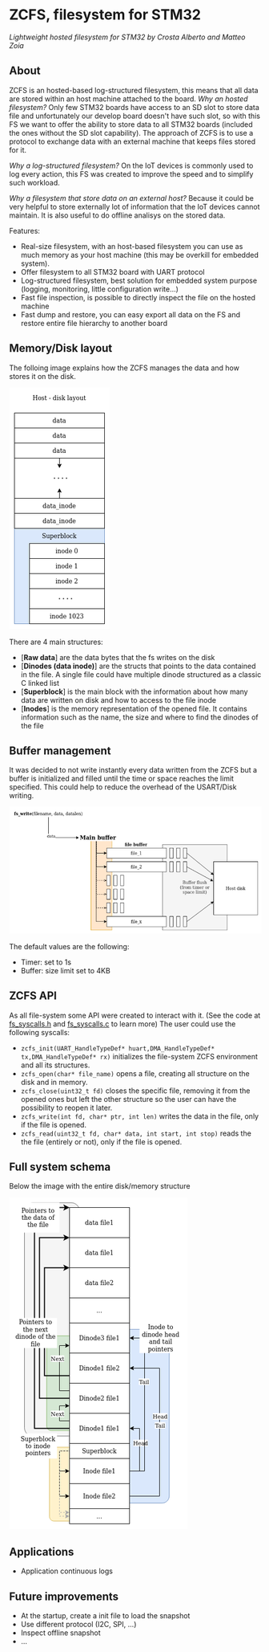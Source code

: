 # ZCFS, filesystem for STM32
_Lightweight hosted filesystem for STM32 by Crosta Alberto and Matteo Zoia_

## About
ZCFS is an hosted-based log-structured filesystem, this means that all data are stored within an host machine attached to the board.
_Why an hosted filesystem?_ Only few STM32 boards have access to an SD slot to store data file and unfortunately our develop board doesn't have such slot, so with this FS we want to offer the ability to store data to all STM32 boards (included the ones without the SD slot capability). The approach of ZCFS is to use a protocol to exchange data with an external machine that keeps files stored for it.

_Why a log-structured filesystem?_
On the IoT devices is commonly used to log every action, this FS was created to improve the speed and to simplify such workload.

_Why a filesystem that store data on an external host?_
Because it could be very helpful to store externally lot of information that the IoT devices cannot maintain.
It is also useful to do offline analisys on the stored data.

Features:
* Real-size filesystem, with an host-based filesystem you can use as much memory as your host machine (this may be overkill for embedded system).
* Offer filesystem to all STM32 board with UART protocol
* Log-structured filesystem, best solution for embedded system purpose (logging, monitoring, little configuration write...)
* Fast file inspection, is possible to directly inspect the file on the hosted machine
* Fast dump and restore, you can easy export all data on the FS and restore entire file hierarchy to another board

## Memory/Disk layout
The folloing image explains how the ZCFS manages the data and how stores it on the disk.

![alt text](imgs/disk_layout.png "disk layout")

There are 4 main structures:
- [**Raw data**] are the data bytes that the fs writes on the disk
- [**Dinodes (data inode)**] are the structs that points to the data contained in the file. A single file could have multiple dinode structured as a classic C linked list
- [**Superblock**] is the main block with the information about how many data are written on disk and how to access to the file inode
- [**Inodes**] is the memory representation of the opened file. It contains information such as the name, the size and where to find the dinodes of the file

## Buffer management
It was decided to not write instantly every data written from the ZCFS but a buffer is initialized and filled until the time or space reaches the limit specified. This could help to reduce the overhead of the USART/Disk writing.

![alt text](imgs/raw_data_in_buffer_disk.png "buffer management")

The default values are the following:
- Timer: set to 1s
- Buffer: size limit set to 4KB

## ZCFS API
As all file-system some API were created to interact with it.
(See the code at [fs\_syscalls.h](zcfs_stm32/Core/Inc/fs_syscalls.h)  and [fs\_syscalls.c](zcfs_stm32/Core/Src/fs_syscalls.c) to learn more)
The user could use the following syscalls:
- `zcfs_init(UART_HandleTypeDef* huart,DMA_HandleTypeDef* tx,DMA_HandleTypeDef* rx)`
initializes the file-system ZCFS environment and all its structures.
- `zcfs_open(char* file_name)`
opens a file, creating all structure on the disk and in memory.
- `zcfs_close(uint32_t fd)`
closes the specific file, removing it from the opened ones but left the other structure so the user can have the possibility to reopen it later.
- `zcfs_write(int fd, char* ptr, int len)`
writes the data in the file, only if the file is opened.
- `zcfs_read(uint32_t fd, char* data, int start, int stop)`
reads the the file (entirely or not), only if the file is opened.

## Full system schema
Below the image with the entire disk/memory structure

![alt text](imgs/inode_dinode_data_pointers.png "full structure")

## Applications
- Application continuous logs

## Future improvements
- At the startup, create a init file to load the snapshot
- Use different protocol (I2C, SPI, ...)
- Inspect offline snapshot
- ...

